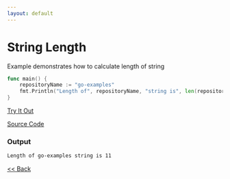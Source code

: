 ```yaml
---
layout: default
---
```


# String Length

Example demonstrates how to calculate length of string

```go
func main() {
	repositoryName := "go-examples"
	fmt.Println("Length of", repositoryName, "string is", len(repositoryName))
}
```
<a href='https://play.golang.org/p/ah2oqRSXvcM' target='_blank'>Try It Out</a>

[Source Code](https://github.com/sagar-jadhav/go-examples/blob/master/src/string-length.go)

### Output

```bash
Length of go-examples string is 11
```

[<< Back](./)
